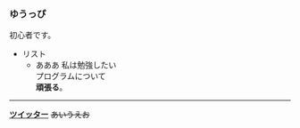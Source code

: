 ### ゆうっぴ
初心者です。
- リスト
  - あああ
私は勉強したい  
プログラムについて  
**頑張る**。
-----------
[**ツイッター**](https://twitter.com/yuuppi9119)
~~あいうえお~~



